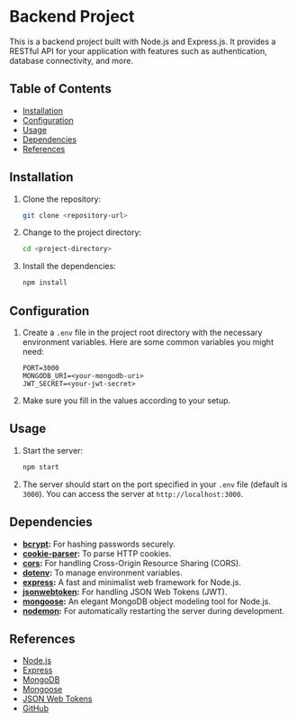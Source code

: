 # Backend Project

This is a backend project built with Node.js and Express.js. It provides a RESTful API for your application with features such as authentication, database connectivity, and more.

## Table of Contents

- [Installation](#installation)
- [Configuration](#configuration)
- [Usage](#usage)
- [Dependencies](#dependencies)
- [References](#references)

## Installation

1. Clone the repository:

   ```bash
   git clone <repository-url>
   ```

2. Change to the project directory:

   ```bash
   cd <project-directory>
   ```

3. Install the dependencies:

   ```bash
   npm install
   ```

## Configuration

1. Create a `.env` file in the project root directory with the necessary environment variables. Here are some common variables you might need:

   ```plaintext
   PORT=3000
   MONGODB_URI=<your-mongodb-uri>
   JWT_SECRET=<your-jwt-secret>
   ```

2. Make sure you fill in the values according to your setup.

## Usage

1. Start the server:

   ```bash
   npm start
   ```

2. The server should start on the port specified in your `.env` file (default is `3000`). You can access the server at `http://localhost:3000`.

## Dependencies

- **[bcrypt](https://www.npmjs.com/package/bcrypt):** For hashing passwords securely.
- **[cookie-parser](https://www.npmjs.com/package/cookie-parser):** To parse HTTP cookies.
- **[cors](https://www.npmjs.com/package/cors):** For handling Cross-Origin Resource Sharing (CORS).
- **[dotenv](https://www.npmjs.com/package/dotenv):** To manage environment variables.
- **[express](https://www.npmjs.com/package/express):** A fast and minimalist web framework for Node.js.
- **[jsonwebtoken](https://www.npmjs.com/package/jsonwebtoken):** For handling JSON Web Tokens (JWT).
- **[mongoose](https://www.npmjs.com/package/mongoose):** An elegant MongoDB object modeling tool for Node.js.
- **[nodemon](https://www.npmjs.com/package/nodemon):** For automatically restarting the server during development.

## References

- [Node.js](https://nodejs.org/)
- [Express](https://expressjs.com/)
- [MongoDB](https://www.mongodb.com/)
- [Mongoose](https://mongoosejs.com/)
- [JSON Web Tokens](https://jwt.io/)
- [GitHub](https://github.com/)
